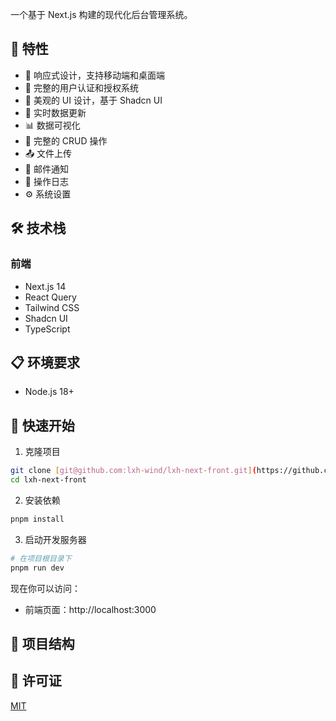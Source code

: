 一个基于 Next.js 构建的现代化后台管理系统。

## 🚀 特性

- 📱 响应式设计，支持移动端和桌面端
- 🔐 完整的用户认证和授权系统
- 🎨 美观的 UI 设计，基于 Shadcn UI
- 🔄 实时数据更新
- 📊 数据可视化
- 📝 完整的 CRUD 操作
- 📤 文件上传
- 📧 邮件通知
- 📝 操作日志
- ⚙️ 系统设置

## 🛠 技术栈

### 前端
- Next.js 14
- React Query
- Tailwind CSS
- Shadcn UI
- TypeScript

## 📋 环境要求

- Node.js 18+

## 🚀 快速开始

1. 克隆项目
```bash
git clone [git@github.com:lxh-wind/lxh-next-front.git](https://github.com/lxh-wind/lxh-next-front.git)
cd lxh-next-front
```

2. 安装依赖
```bash
pnpm install
```

3. 启动开发服务器
```bash
# 在项目根目录下
pnpm run dev
```

现在你可以访问：
- 前端页面：http://localhost:3000

## 📁 项目结构


## 📄 许可证

[MIT](LICENSE) 